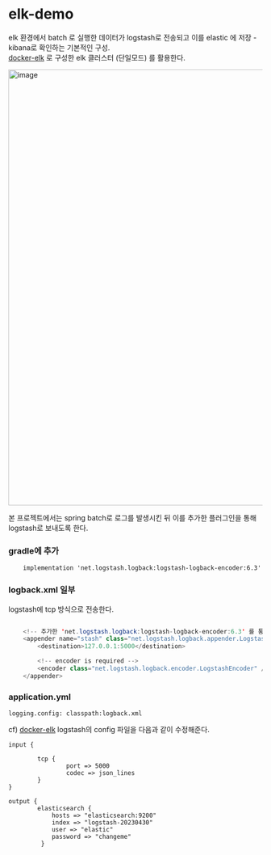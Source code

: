# elk-demo

elk 환경에서 batch 로 실행한 데이터가 logstash로 전송되고 이를 elastic 에 저장 - kibana로 확인하는 기본적인 구성.   
[docker-elk](https://github.com/yurim022/docker-elk-custom) 로 구성한 elk 클러스터 (단일모드) 를 활용한다.


<img width="863" alt="image" src="https://user-images.githubusercontent.com/45115557/235416632-4006146b-2afc-4327-901d-8985e8e12ea0.png">

본 프로젝트에서는 spring batch로 로그를 발생시킨 뒤 이를 추가한 플러그인을 통해 logstash로 보내도록 한다. 

### gradle에 추가

```
    implementation 'net.logstash.logback:logstash-logback-encoder:6.3'
```

### logback.xml 일부

logstash에 tcp 방식으로 전송한다.

```java

    <!-- 추가한 'net.logstash.logback:logstash-logback-encoder:6.3' 를 통해 logstash로 전송 -->
    <appender name="stash" class="net.logstash.logback.appender.LogstashTcpSocketAppender">
        <destination>127.0.0.1:5000</destination>

        <!-- encoder is required -->
        <encoder class="net.logstash.logback.encoder.LogstashEncoder" />
    </appender>

```


### application.yml 

```
logging.config: classpath:logback.xml
```


cf) [docker-elk](https://github.com/yurim022/docker-elk-custom) logstash의 config 파일을 다음과 같이 수정해준다. 

```
input {

        tcp {
                port => 5000
                codec => json_lines
        }
}

output {
        elasticsearch {
            hosts => "elasticsearch:9200"
            index => "logstash-20230430"
            user => "elastic"
            password => "changeme"
         }
```
